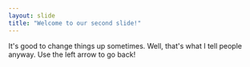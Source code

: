 ```yaml
---
layout: slide
title: "Welcome to our second slide!"
---
```

It's good to change things up sometimes. Well, that's what I tell people anyway.
Use the left arrow to go back!
